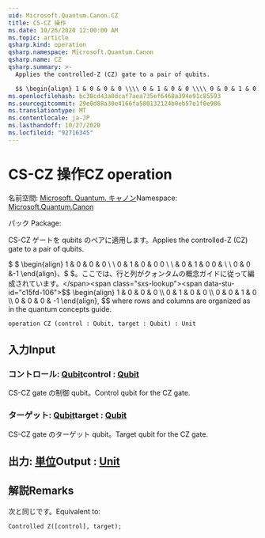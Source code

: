 ```yaml
---
uid: Microsoft.Quantum.Canon.CZ
title: CS-CZ 操作
ms.date: 10/26/2020 12:00:00 AM
ms.topic: article
qsharp.kind: operation
qsharp.namespace: Microsoft.Quantum.Canon
qsharp.name: CZ
qsharp.summary: >-
  Applies the controlled-Z (CZ) gate to a pair of qubits.

  $$ \begin{align} 1 & 0 & 0 & 0 \\\\ 0 & 1 & 0 & 0 \\\\ 0 & 0 & 1 & 0 \\\\ 0 & 0 & 0 & -1 \end{align}, $$ where rows and columns are organized as in the quantum concepts guide.
ms.openlocfilehash: bc38cd43a0dcaf7aea735ef6468a394e91c85593
ms.sourcegitcommit: 29e0d88a30e4166fa580132124b0eb57e1f0e986
ms.translationtype: MT
ms.contentlocale: ja-JP
ms.lasthandoff: 10/27/2020
ms.locfileid: "92716345"
---
```

# <a name="cz-operation"></a><span data-ttu-id="c15fd-102">CS-CZ 操作</span><span class="sxs-lookup"><span data-stu-id="c15fd-102">CZ operation</span></span>

<span data-ttu-id="c15fd-103">名前空間: [Microsoft. Quantum. キャノン](xref:Microsoft.Quantum.Canon)</span><span class="sxs-lookup"><span data-stu-id="c15fd-103">Namespace: [Microsoft.Quantum.Canon](xref:Microsoft.Quantum.Canon)</span></span>

<span data-ttu-id="c15fd-104">パック [](https://nuget.org/packages/)</span><span class="sxs-lookup"><span data-stu-id="c15fd-104">Package: [](https://nuget.org/packages/)</span></span>


<span data-ttu-id="c15fd-105">CS-CZ ゲートを qubits のペアに適用します。</span><span class="sxs-lookup"><span data-stu-id="c15fd-105">Applies the controlled-Z (CZ) gate to a pair of qubits.</span></span>

<span data-ttu-id="c15fd-106">$ $ \begin{align} 1 & 0 & 0 & 0 \\ \\ 0 & 1 & 0 & 0 0 \\ \\ & 0 & 1 & 0 0 & \\ \\ 0 & 0 &-1 \end{align}、$ $。ここでは、行と列がクォンタムの概念ガイドに従って編成されています。</span><span class="sxs-lookup"><span data-stu-id="c15fd-106">$$ \begin{align} 1 & 0 & 0 & 0 \\\\ 0 & 1 & 0 & 0 \\\\ 0 & 0 & 1 & 0 \\\\ 0 & 0 & 0 & -1 \end{align}, $$ where rows and columns are organized as in the quantum concepts guide.</span></span>

```qsharp
operation CZ (control : Qubit, target : Qubit) : Unit
```


## <a name="input"></a><span data-ttu-id="c15fd-107">入力</span><span class="sxs-lookup"><span data-stu-id="c15fd-107">Input</span></span>

### <a name="control--qubit"></a><span data-ttu-id="c15fd-108">コントロール: [Qubit](xref:microsoft.quantum.lang-ref.qubit)</span><span class="sxs-lookup"><span data-stu-id="c15fd-108">control : [Qubit](xref:microsoft.quantum.lang-ref.qubit)</span></span>

<span data-ttu-id="c15fd-109">CS-CZ gate の制御 qubit。</span><span class="sxs-lookup"><span data-stu-id="c15fd-109">Control qubit for the CZ gate.</span></span>


### <a name="target--qubit"></a><span data-ttu-id="c15fd-110">ターゲット: [Qubit](xref:microsoft.quantum.lang-ref.qubit)</span><span class="sxs-lookup"><span data-stu-id="c15fd-110">target : [Qubit](xref:microsoft.quantum.lang-ref.qubit)</span></span>

<span data-ttu-id="c15fd-111">CS-CZ gate のターゲット qubit。</span><span class="sxs-lookup"><span data-stu-id="c15fd-111">Target qubit for the CZ gate.</span></span>



## <a name="output--unit"></a><span data-ttu-id="c15fd-112">出力: [単位](xref:microsoft.quantum.lang-ref.unit)</span><span class="sxs-lookup"><span data-stu-id="c15fd-112">Output : [Unit](xref:microsoft.quantum.lang-ref.unit)</span></span>



## <a name="remarks"></a><span data-ttu-id="c15fd-113">解説</span><span class="sxs-lookup"><span data-stu-id="c15fd-113">Remarks</span></span>

<span data-ttu-id="c15fd-114">次と同じです。</span><span class="sxs-lookup"><span data-stu-id="c15fd-114">Equivalent to:</span></span>

```qsharp
Controlled Z([control], target);
```